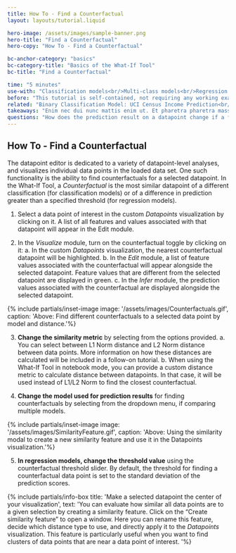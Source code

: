 ```yaml
---
title: How To - Find a Counterfactual
layout: layouts/tutorial.liquid

hero-image: /assets/images/sample-banner.png
hero-title: "Find a Counterfactual"
hero-copy: "How To - Find a Counterfactual"

bc-anchor-category: "basics"
bc-category-title: "Basics of the What-If Tool"
bc-title: "Find a Counterfactual"

time: "5 minutes"
use-with: "Classification models<br/>Multi-class models<br/>Regression models"
before: "This tutorial is self-contained, not requiring any working example to follow along.<br/><br/>Should you wish to try this out on your own, navigate to one of the listed web demos and click on the Performance & Fairness tab."
related: "Binary Classification Model: UCI Census Income Prediction<br/><br/>Multi-class Classification Model: Flowers Species Identification"
takeaways: "Enim nec dui nunc mattis enim ut. Et pharetra pharetra massa massa ultricies mi quis. Donec massa sapien faucibus et molestie ac feugiat sed."
questions: "How does the prediction result on a datapoint change if a feature value is changed?<br/><br/>How do models behave when feature values are missing?"
---
```


## How To - Find a Counterfactual

The datapoint editor is dedicated to a variety of datapoint-level analyses, and visualizes individual data points in the loaded data set. One such functionality is the ability to find counterfactuals for a selected datapoint. In the What-If Tool, a *Counterfactual* is the most similar datapoint of a different classification (for classification models) or of a difference in prediction greater than a specified threshold (for regression models).

1. Select a data point of interest in the custom *Datapoints* visualization by clicking on it. A list of all features and values associated with that datapoint will appear in the Edit module.
   
2. In the *Visualize* module, turn on the counterfactual toggle by clicking on it:
  a. In the custom *Datapoints* visualization, the nearest counterfactual datapoint will be highlighted.
  b. In the *Edit* module, a list of feature values associated with the counterfactual will appear alongside the selected datapoint. Feature values that are different from the selected datapoint are displayed in green. 
  c. In the *Infer* module, the prediction values associated with the counterfactual are displayed alongside the selected datapoint. 

{% include partials/inset-image image: '/assets/images/Counterfactuals.gif', 
  caption: 'Above: Find different counterfactuals to a selected data point by model and distance.'%}

3. **Change the similarity metric**  by selecting from the options provided.
  a. You can select between L1 Norm distance and L2 Norm distance between data points. More information on how these distances are calculated will be included in a follow-on tutorial.
  b. When using the What-If Tool in notebook mode,  you can provide a custom distance metric to calculate distance between datapoints. In that case, it will be used instead of L1/L2 Norm to find the closest counterfactual.

4. **Change the model used for prediction results** for finding counterfactuals by selecting from the dropdown menu, if comparing multiple models.

{% include partials/inset-image image: '/assets/images/SimilarityFeature.gif', 
  caption: 'Above: Using the similarity modal to create a new similarity feature and use it in the Datapoints visualization.'%}

5. **In regression models, change the threshold value** using the counterfactual threshold slider. By default, the threshold for finding a counterfactual data point is set to the standard deviation of the prediction scores.

{% include partials/info-box title: 'Make a selected datapoint the center of your visualization', 
  text: 'You can evaluate how similar all data points are to a given selection by creating a similarity feature. Click on the “Create similarity feature” to open a window. Here you can rename this feature, decide which distance type to use, and directly apply it to the *Datapoints* visualization. This feature is particularly useful when you want to find clusters of data points that are near a data point of interest. '%}
